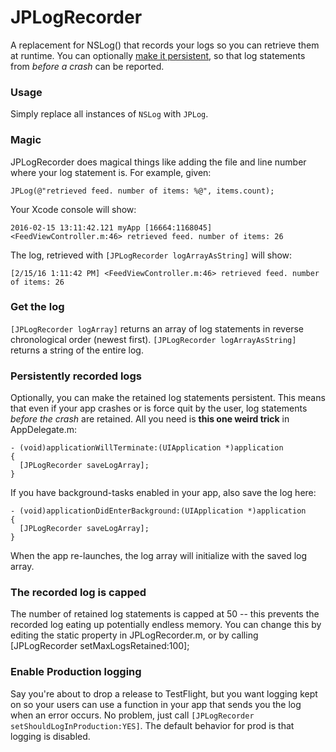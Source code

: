 # JPLogRecorder
A replacement for NSLog() that records your logs so you can retrieve them at runtime. You can optionally [make it persistent](#persistence), so that log statements from _before a crash_ can be reported.

### Usage

Simply replace all instances of `NSLog` with `JPLog`.

### Magic

JPLogRecorder does magical things like adding the file and line number where your log statement is. For example, given:
```objc
JPLog(@"retrieved feed. number of items: %@", items.count);
```

Your Xcode console will show:
```
2016-02-15 13:11:42.121 myApp [16664:1168045] <FeedViewController.m:46> retrieved feed. number of items: 26
```

The log, retrieved with `[JPLogRecorder logArrayAsString]` will show:
```
[2/15/16 1:11:42 PM] <FeedViewController.m:46> retrieved feed. number of items: 26
```

### Get the log

`[JPLogRecorder logArray]` returns an array of log statements in reverse chronological order (newest first).
`[JPLogRecorder logArrayAsString]` returns a string of the entire log. 

### Persistently recorded logs <a name="persistence"></a>
Optionally, you can make the retained log statements persistent. This means that even if your app crashes or is force quit by the user, log statements _before the crash_ are retained. All you need is **this one weird trick** in AppDelegate.m:
```objc
- (void)applicationWillTerminate:(UIApplication *)application
{
  [JPLogRecorder saveLogArray];
}
```
If you have background-tasks enabled in your app, also save the log here:
```objc
- (void)applicationDidEnterBackground:(UIApplication *)application
{
  [JPLogRecorder saveLogArray];
}
```
When the app re-launches, the log array will initialize with the saved log array.

### The recorded log is capped
The number of retained log statements is capped at 50 -- this prevents the recorded log eating up potentially endless memory. You can change this by editing the static property in JPLogRecorder.m, or by calling [JPLogRecorder setMaxLogsRetained:100];

### Enable Production logging
Say you're about to drop a release to TestFlight, but you want logging kept on so your users can use a function in your app that sends you the log when an error occurs. No problem, just call `[JPLogRecorder setShouldLogInProduction:YES]`. The default behavior for prod is that logging is disabled.
